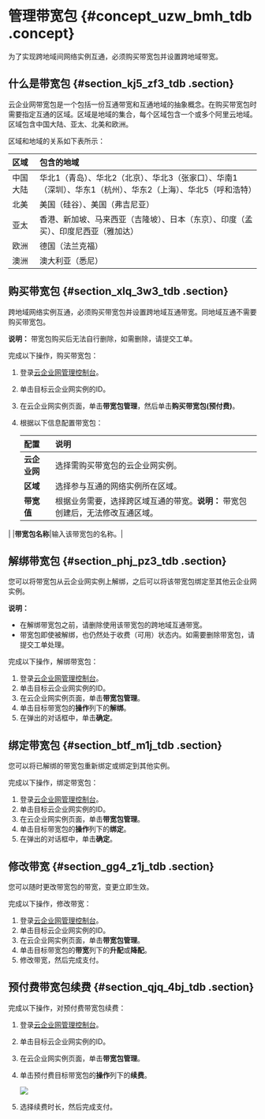 # 管理带宽包 {#concept_uzw_bmh_tdb .concept}

为了实现跨地域间网络实例互通，必须购买带宽包并设置跨地域带宽。

## 什么是带宽包 {#section_kj5_zf3_tdb .section}

云企业网带宽包是一个包括一份互通带宽和互通地域的抽象概念。在购买带宽包时需要指定互通的区域。区域是地域的集合，每个区域包含一个或多个阿里云地域。区域包含中国大陆、亚太、北美和欧洲。

区域和地域的关系如下表所示：

|区域|包含的地域|
|:-|:----|
|中国大陆|华北1（青岛）、华北2（北京）、华北3（张家口）、华南1（深圳）、华东1（杭州）、华东2（上海）、华北5（呼和浩特）|
|北美|美国（硅谷）、美国（弗吉尼亚）|
|亚太|香港、新加坡、马来西亚（吉隆坡）、日本（东京）、印度（孟买）、印度尼西亚（雅加达）|
|欧洲|德国（法兰克福）|
|澳洲|澳大利亚（悉尼）|

## 购买带宽包 {#section_xlq_3w3_tdb .section}

跨地域网络实例互通，必须购买带宽包并设置跨地域互通带宽。同地域互通不需要购买带宽包。

**说明：** 带宽包购买后无法自行删除，如需删除，请提交工单。

完成以下操作，购买带宽包：

1.  登录[云企业网管理控制台](http://cen.console.aliyun.com/)。
2.  单击目标云企业网实例的ID。
3.  在云企业网实例页面，单击**带宽包管理**，然后单击**购买带宽包\(预付费\)**。
4.  根据以下信息配置带宽包：

    |配置|说明|
    |:-|:-|
    |**云企业网**|选择需购买带宽包的云企业网实例。|
    |**区域**|选择参与互通的网络实例所在区域。|
    |**带宽值**|根据业务需要，选择跨区域互通的带宽。**说明：** 带宽包创建后，无法修改互通区域。

|
    |**带宽包名称**|输入该带宽包的名称。|


## 解绑带宽包 {#section_phj_pz3_tdb .section}

您可以将带宽包从云企业网实例上解绑，之后可以将该带宽包绑定至其他云企业网实例。

**说明：** 

-   在解绑带宽包之前，请删除使用该带宽包的跨地域互通带宽。
-   带宽包即使被解绑，也仍然处于收费（可用）状态内。如需要删除带宽包，请提交工单处理。

完成以下操作，解绑带宽包：

1.  登录[云企业网管理控制台](http://cen.console.aliyun.com/)。
2.  单击目标云企业网实例的ID。
3.  在云企业网实例页面，单击**带宽包管理**。
4.  单击目标带宽包的**操作**列下的**解绑**。
5.  在弹出的对话框中，单击**确定**。

## 绑定带宽包 {#section_btf_m1j_tdb .section}

您可以将已解绑的带宽包重新绑定或绑定到其他实例。

完成以下操作，绑定带宽包：

1.  登录[云企业网管理控制台](http://cen.console.aliyun.com/)。
2.  单击目标云企业网实例的ID。
3.  在云企业网实例页面，单击**带宽包管理**。
4.  单击目标带宽包的**操作**列下的**绑定**。
5.  在弹出的对话框中，单击**确定**。

## 修改带宽 {#section_gg4_z1j_tdb .section}

您可以随时更改带宽包的带宽，变更立即生效。

完成以下操作，修改带宽：

1.  登录[云企业网管理控制台](http://cen.console.aliyun.com/)。
2.  单击目标云企业网实例的ID。
3.  在云企业网实例页面，单击**带宽包管理**。
4.  单击目标带宽包的**带宽**列下的**升配**或**降配**。
5.  修改带宽，然后完成支付。

## 预付费带宽包续费 {#section_qjq_4bj_tdb .section}

完成以下操作，对预付费带宽包续费：

1.  登录[云企业网管理控制台](http://cen.console.aliyun.com/)。
2.  单击目标云企业网实例的ID。
3.  在云企业网实例页面，单击**带宽包管理**。
4.  单击预付费目标带宽包的**操作**列下的**续费**。

    ![](http://static-aliyun-doc.oss-cn-hangzhou.aliyuncs.com/assets/img/3050/877_zh-CN.png)

5.  选择续费时长，然后完成支付。

